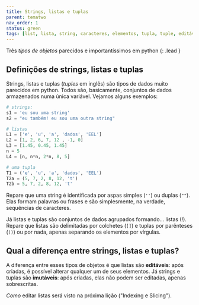 ```yaml
---
title: Strings, listas e tuplas
parent: tematwo
nav_order: 1
status: green
tags: [list, lista, string, caracteres, elementos, tupla, tuple, editável, imutável]
---
```


Três *tipos de objetos* parecidos e importantíssimos em python
{: .lead }

## Definições de strings, listas e tuplas

Strings, listas e tuplas (*tuples* em inglês) são tipos de dados muito parecidos em python. Todos são, basicamente, conjuntos de dados armazenados numa única variável. Vejamos alguns exemplos:
```python
# strings:
s1 = 'eu sou uma string'
s2 = "eu também! eu sou uma outra string"

# listas
L1 = ['e', 'u', 'a', 'dados', 'EEL']
L2 = [1, 2, 6, 7, 12 , -1, 0]
L3 = [1.45, 0.45, 1.45]
n = 5
L4 = [n, n*n, 2*n, 8, 5]

# uma tupla
T1 = ('e', 'u', 'a', 'dados', 'EEL')
T2a = (5, 7, 2, 8, 12, 't')
T2b = 5, 7, 2, 8, 12, 't'
```  
Repare que uma string é identificada por aspas simples (`''`) ou duplas (`""`). Elas formam palavras ou frases e são simplesmente, na verdade, sequências de caracteres.

Já listas e tuplas são conjuntos de dados agrupados formando... listas (!). Repare que listas são delimitadas por colchetes (`[]`) e tuplas por parênteses (`()`) ou por nada, apenas separando os elementos por vírgulas.

## Qual a diferença entre strings, listas e tuplas?

A diferença entre esses tipos de objetos é que listas são **editáveis**: após criadas, é possível alterar qualquer um de seus elementos. Já strings e tuplas são **imutáveis**: após criadas, elas não podem ser editadas, apenas sobrescritas.

*Como* editar listas será visto na próxima lição ("Indexing e Slicing").
